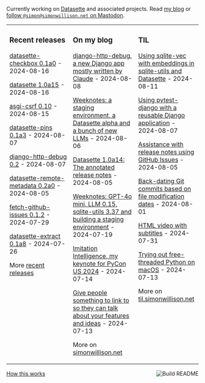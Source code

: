 Currently working on [Datasette](https://datasette.io/) and associated projects. Read [my blog](https://simonwillison.net/) or <a href="https://fedi.simonwillison.net/@simon">follow `@simon@simonwillison.net` on Mastodon</a>.

<table><tr><td valign="top" width="33%">

### Recent releases
<!-- recent_releases starts -->
[datasette-checkbox 0.1a0](https://github.com/datasette/datasette-checkbox/releases/tag/0.1a0) - 2024-08-16

[datasette 1.0a15](https://github.com/simonw/datasette/releases/tag/1.0a15) - 2024-08-16

[asgi-csrf 0.10](https://github.com/simonw/asgi-csrf/releases/tag/0.10) - 2024-08-15

[datasette-pins 0.1a3](https://github.com/datasette/datasette-pins/releases/tag/0.1a3) - 2024-08-07

[django-http-debug 0.2](https://github.com/simonw/django-http-debug/releases/tag/0.2) - 2024-08-07

[datasette-remote-metadata 0.2a0](https://github.com/simonw/datasette-remote-metadata/releases/tag/0.2a0) - 2024-08-05

[fetch-github-issues 0.1.2](https://github.com/simonw/fetch-github-issues/releases/tag/0.1.2) - 2024-07-29

[datasette-extract 0.1a8](https://github.com/datasette/datasette-extract/releases/tag/0.1a8) - 2024-07-26
<!-- recent_releases ends -->
More [recent releases](https://github.com/simonw/simonw/blob/main/releases.md)
</td><td valign="top" width="34%">

### On my blog
<!-- blog starts -->
[django-http-debug, a new Django app mostly written by Claude](https://simonwillison.net/2024/Aug/8/django-http-debug/) - 2024-08-08

[Weeknotes: a staging environment, a Datasette alpha and a bunch of new LLMs](https://simonwillison.net/2024/Aug/6/staging/) - 2024-08-06

[Datasette 1.0a14: The annotated release notes](https://simonwillison.net/2024/Aug/5/datasette-1a14/) - 2024-08-05

[Weeknotes: GPT-4o mini, LLM 0.15, sqlite-utils 3.37 and building a staging environment](https://simonwillison.net/2024/Jul/19/weeknotes/) - 2024-07-19

[Imitation Intelligence, my keynote for PyCon US 2024](https://simonwillison.net/2024/Jul/14/pycon/) - 2024-07-14

[Give people something to link to so they can talk about your features and ideas](https://simonwillison.net/2024/Jul/13/give-people-something-to-link-to/) - 2024-07-13
<!-- blog ends -->
More on [simonwillison.net](https://simonwillison.net/)
</td><td valign="top" width="33%">

### TIL
<!-- tils starts -->
[Using sqlite-vec with embeddings in sqlite-utils and Datasette](https://til.simonwillison.net/sqlite/sqlite-vec) - 2024-08-11

[Using pytest-django with a reusable Django application](https://til.simonwillison.net/django/pytest-django) - 2024-08-07

[Assistance with release notes using GitHub Issues](https://til.simonwillison.net/github/release-note-assistance) - 2024-08-05

[Back-dating Git commits based on file modification dates](https://til.simonwillison.net/git/backdate-git-commits) - 2024-08-01

[HTML video with subtitles](https://til.simonwillison.net/html/video-with-subtitles) - 2024-07-31

[Trying out free-threaded Python on macOS](https://til.simonwillison.net/python/trying-free-threaded-python) - 2024-07-13
<!-- tils ends -->
More on [til.simonwillison.net](https://til.simonwillison.net/)
</td></tr></table>

<a href="https://github.com/simonw/simonw/actions"><img src="https://github.com/simonw/simonw/workflows/Build%20README/badge.svg" align="right" alt="Build README"></a> <a href="https://simonwillison.net/2020/Jul/10/self-updating-profile-readme/">How this works</a>
